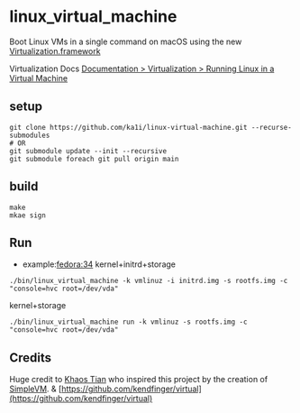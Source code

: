 # linux_virtual_machine
Boot Linux VMs in a single command on macOS using the new [Virtualization.framework](https://developer.apple.com/documentation/virtualization)

Virtualization Docs [Documentation > Virtualization > Running Linux in a Virtual Machine](https://developer.apple.com/documentation/virtualization/running_linux_in_a_virtual_machine)

## setup
```
git clone https://github.com/ka1i/linux-virtual-machine.git --recurse-submodules
# OR
git submodule update --init --recursive 
git submodule foreach git pull origin main 
```

## build
```
make
mkae sign
```

## Run
+ example:[fedora:34](https://mirrors.ustc.edu.cn/fedora/releases/34/Everything/x86_64/os/images/pxeboot/)
kernel+initrd+storage
```
./bin/linux_virtual_machine -k vmlinuz -i initrd.img -s rootfs.img -c "console=hvc root=/dev/vda"
```
kernel+storage
```
./bin/linux_virtual_machine run -k vmlinuz -s rootfs.img -c "console=hvc root=/dev/vda"
```

## Credits

Huge credit to [Khaos Tian](https://github.com/KhaosT) who inspired this project by the creation of [SimpleVM](https://github.com/KhaosT/SimpleVM). & [https://github.com/kendfinger/virtual](https://github.com/kendfinger/virtual)
